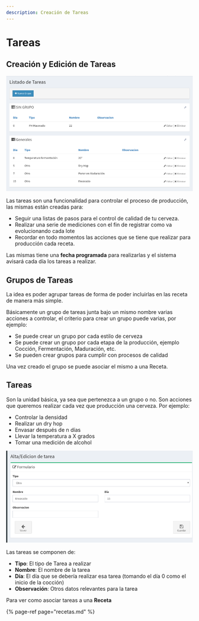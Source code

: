 ```yaml
---
description: Creación de Tareas
---
```


# Tareas

## Creación y Edición de Tareas

![](../../.gitbook/assets/screenshot-guido.beerapp.com.ar-2019.08.20-18_38_37.png)

Las tareas son una funcionalidad para controlar el proceso de producción, las mismas están creadas para:

* Seguir una listas de pasos para el control de calidad de tu cerveza.
* Realizar una serie de mediciones con el fin de registrar como va evolucionando cada lote
* Recordar en todo momentos las acciones que se tiene que realizar para producción cada receta.

Las mismas tiene una **fecha programada** para realizarlas y el sistema avisará cada día los tareas a realizar.

## Grupos de Tareas

La idea es poder agrupar tareas de forma de poder incluirlas en las receta de manera más simple.

Básicamente un grupo de tareas junta bajo un mismo nombre varias acciones a controlar, el criterio para crear un grupo puede varias, por ejemplo:

* Se puede crear un grupo por cada estilo de cerveza
* Se puede crear un grupo por cada etapa de la producción, ejemplo Cocción, Fermentación, Maduración, etc.
* Se pueden crear grupos para cumplir con procesos de calidad

Una vez creado el grupo se puede asociar el mismo a una Receta.

## Tareas

Son la unidad básica, ya sea que pertenezca a un grupo o no. Son acciones que queremos realizar cada vez que producción una cerveza. Por ejemplo:

* Controlar la densidad
* Realizar un dry hop
* Envasar después de n días
* Llevar la temperatura a X grados
* Tomar una medición de alcohol

![Formulario de Creaci&#xF3;n/Edici&#xF3;n de Tareas](../../.gitbook/assets/screenshot-guido.beerapp.com.ar-2019.08.20-18_47_57.png)

Las tareas se componen de:

* **Tipo**: El tipo de Tarea a realizar
* **Nombre**: El nombre de la tarea
* **Día**: El día que se debería realizar esa tarea \(tomando el día 0 como el inicio de la cocción\)
* **Observación**: Otros datos relevantes para la tarea

Para ver como asociar tareas a una **Receta**

{% page-ref page="recetas.md" %}



